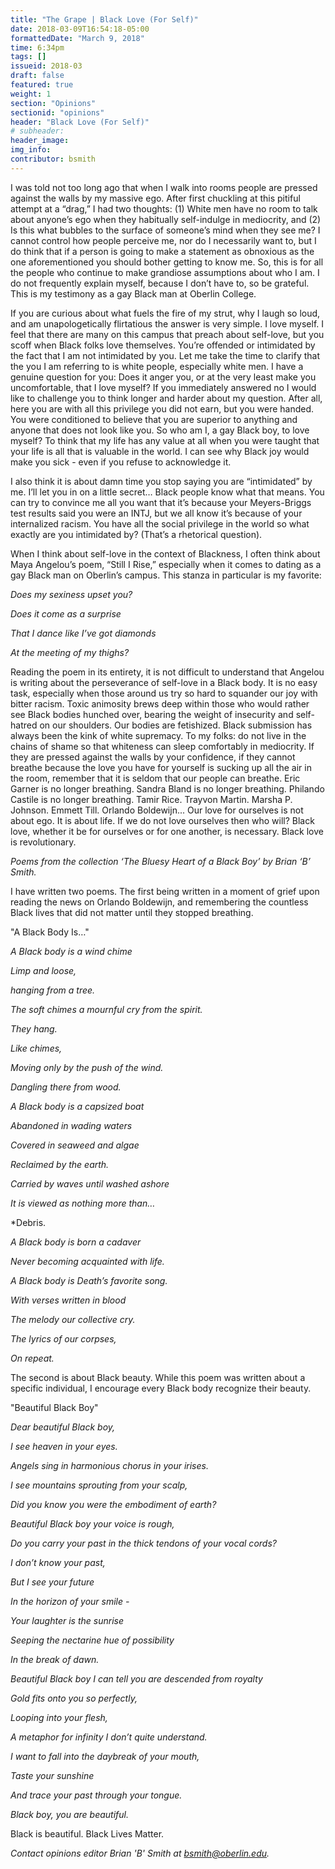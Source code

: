 ```yaml
---
title: "The Grape | Black Love (For Self)"
date: 2018-03-09T16:54:18-05:00
formattedDate: "March 9, 2018"
time: 6:34pm
tags: []
issueid: 2018-03
draft: false
featured: true
weight: 1 
section: "Opinions"
sectionid: "opinions"
header: "Black Love (For Self)"
# subheader:
header_image:
img_info:
contributor: bsmith
---
```


I was told not too long ago that when I walk into rooms people are pressed against the walls by my massive ego. After first chuckling at this pitiful attempt at a “drag,” I had two thoughts: (1) White men have no room to talk about anyone’s ego when they habitually self-indulge in mediocrity, and (2) Is this what bubbles to the surface of someone’s mind when they see me? I cannot control how people perceive me, nor do I necessarily want to, but I do think that if a person is going to make a statement as obnoxious as the one aforementioned you should bother getting to know me. So, this is for all the people who continue to make grandiose assumptions about who I am. I do not frequently explain myself, because I don’t have to, so be grateful. This is my testimony as a gay Black man at Oberlin College.  

If you are curious about what fuels the fire of my strut, why I laugh so loud, and am unapologetically flirtatious the answer is very simple. I love myself. I feel that there are many on this campus that preach about self-love, but you scoff when Black folks love themselves. You’re offended or intimidated by the fact that I am not intimidated by you. Let me take the time to clarify that the you I am referring to is white people, especially white men. I have a genuine question for you: Does it anger you, or at the very least make you uncomfortable, that I love myself? If you immediately answered no I would like to challenge you to think longer and harder about my question. After all, here you are with all this privilege you did not earn, but you were handed. You were conditioned to believe that you are superior to anything and anyone that does not look like you. So who am I, a gay Black boy, to love myself? To think that my life has any value at all when you were taught that your life is all that is valuable in the world. I can see why Black joy would make you sick - even if you refuse to acknowledge it.

I also think it is about damn time you stop saying you are “intimidated” by me. I’ll let you in on a little secret… Black people know what that means. You can try to convince me all you want that it’s because your Meyers-Briggs test results said you were an INTJ, but we all know it’s because of your internalized racism. You have all the social privilege in the world so what exactly are you intimidated by? (That’s a rhetorical question).

When I think about self-love in the context of Blackness, I often think about Maya Angelou’s poem, “Still I Rise,” especially when it comes to dating as a gay Black man on Oberlin’s campus. This stanza in particular is my favorite:

*Does my sexiness upset you?*

*Does it come as a surprise*

*That I dance like I’ve got diamonds*

*At the meeting of my thighs?*

Reading the poem in its entirety, it is not difficult to understand that Angelou is writing about the perseverance of self-love in a Black body. It is no easy task, especially when those around us try so hard to squander our joy with bitter racism. Toxic animosity brews deep within those who would rather see Black bodies hunched over, bearing the weight of insecurity and self-hatred on our shoulders. Our bodies are fetishized. Black submission has always been the kink of white supremacy.
To my folks: do not live in the chains of shame so that whiteness can sleep comfortably in mediocrity. If they are pressed against the walls by your confidence, if they cannot breathe because the love you have for yourself is sucking up all the air in the room, remember that it is seldom that our people can breathe. Eric Garner is no longer breathing. Sandra Bland is no longer breathing. Philando Castile is no longer breathing. Tamir Rice. Trayvon Martin. Marsha P. Johnson. Emmett Till. Orlando Boldewijn... Our love for ourselves is not about ego. It is about life. If we do not love ourselves then who will? Black love, whether it be for ourselves or for one another, is necessary. Black love is revolutionary.

*Poems from the collection ‘The Bluesy Heart of a Black Boy’ by Brian ‘B’ Smith.*

I have written two poems. The first being written in a moment of grief upon reading the news on Orlando Boldewijn, and remembering the countless Black lives that did not matter until they stopped breathing.

"A Black Body Is…"

*A Black body is a wind chime*

*Limp and loose,*

*hanging from a tree.*

*The soft chimes a mournful cry from the spirit.*

*They hang.*

*Like chimes,*

*Moving only by the push of the wind.*

*Dangling there from wood.*


*A Black body is a capsized boat*

*Abandoned in wading waters*

*Covered in seaweed and algae*

*Reclaimed by the earth.*

*Carried by waves until washed ashore*

*It is viewed as nothing more than…*

*Debris.


*A Black body is born a cadaver*

*Never becoming acquainted with life.*


*A Black body is Death’s favorite song.*

*With verses written in blood*

*The melody our collective cry.*

*The lyrics of our corpses,*

*On repeat.*

The second is about Black beauty. While this poem was written about a specific individual, I encourage every Black body recognize their beauty.

"Beautiful Black Boy"

*Dear beautiful Black boy,*


*I see heaven in your eyes.*

*Angels sing in harmonious chorus in your irises.*

*I see mountains sprouting from your scalp,*

*Did you know you were the embodiment of earth?*


*Beautiful Black boy your voice is rough,*

*Do you carry your past in the thick tendons of your vocal cords?*

*I don’t know your past,*

*But I see your future*

*In the horizon of your smile -*

*Your laughter is the sunrise*

*Seeping the nectarine hue of possibility*

*In the break of dawn.*


*Beautiful Black boy I can tell you are descended from royalty*

*Gold fits onto you so perfectly,*

*Looping into your flesh,*

*A metaphor for infinity I don’t quite understand.*

*I want to fall into the daybreak of your mouth,*

*Taste your sunshine*

*And trace your past through your tongue.*

*Black boy, you are beautiful.*


Black is beautiful.
Black Lives Matter.

*Contact opinions editor Brian 'B' Smith at bsmith@oberlin.edu.*
